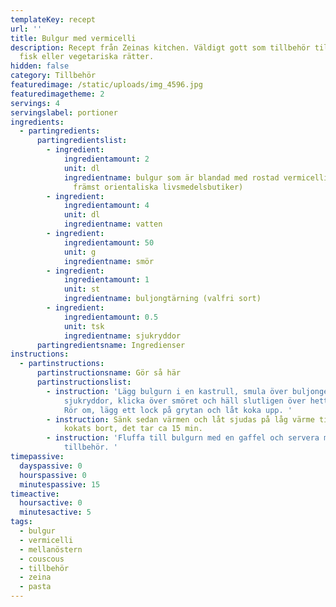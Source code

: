```yaml
---
templateKey: recept
url: ''
title: Bulgur med vermicelli
description: Recept från Zeinas kitchen. Väldigt gott som tillbehör till kött,
  fisk eller vegetariska rätter.
hidden: false
category: Tillbehör
featuredimage: /static/uploads/img_4596.jpg
featuredimagetheme: 2
servings: 4
servingslabel: portioner
ingredients:
  - partingredients:
      partingredientslist:
        - ingredient:
            ingredientamount: 2
            unit: dl
            ingredientname: bulgur som är blandad med rostad vermicelli (finns att hittas i
              främst orientaliska livsmedelsbutiker)
        - ingredient:
            ingredientamount: 4
            unit: dl
            ingredientname: vatten
        - ingredient:
            ingredientamount: 50
            unit: g
            ingredientname: smör
        - ingredient:
            ingredientamount: 1
            unit: st
            ingredientname: buljongtärning (valfri sort)
        - ingredient:
            ingredientamount: 0.5
            unit: tsk
            ingredientname: sjukryddor
      partingredientsname: Ingredienser
instructions:
  - partinstructions:
      partinstructionsname: Gör så här
      partinstructionslist:
        - instruction: 'Lägg bulgurn i en kastrull, smula över buljongen, krydda med
            sjukryddor, klicka över smöret och häll slutligen över hett vatten.
            Rör om, lägg ett lock på grytan och låt koka upp. '
        - instruction: Sänk sedan värmen och låt sjudas på låg värme tills allt vatten har
            kokats bort, det tar ca 15 min.
        - instruction: 'Fluffa till bulgurn med en gaffel och servera med önskat
            tillbehör. '
timepassive:
  dayspassive: 0
  hourspassive: 0
  minutespassive: 15
timeactive:
  hoursactive: 0
  minutesactive: 5
tags:
  - bulgur
  - vermicelli
  - mellanöstern
  - couscous
  - tillbehör
  - zeina
  - pasta
---
```

